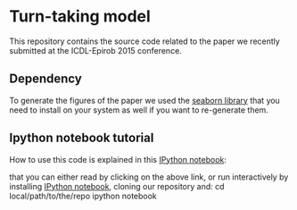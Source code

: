 # Turn-taking model

This repository contains the source code related to the paper we recently submitted at the ICDL-Epirob 2015 conference. 

## Dependency
To generate the figures of the paper we used the [seaborn library](http://stanford.edu/~mwaskom/software/seaborn/) that you need to install on your system  as well if you want to re-generate them.

## Ipython notebook tutorial

How to use this code is explained in this [IPython notebook](http://ipython.org/notebook.html):

that you can either read by clicking on the above link, or run interactively by installing [IPython notebook](http://ipython.org/notebook.html), cloning our repository and:
    cd local/path/to/the/repo
    ipython notebook


